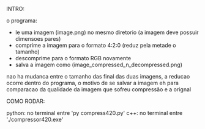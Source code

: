 INTRO:

o programa:
*   le uma imagem (image.png) no mesmo diretorio (a imagem deve possuir dimensoes pares)
*   comprime a imagem para o formato 4:2:0 (reduz pela metade o tamanho)
*   descomprime para o formato RGB novamente
*   salva a imagem como (image_compressed_n_decompressed.png)

nao ha mudanca entre o tamanho das final das duas imagens, a reducao ocorre dentro do programa,
o motivo de se salvar a imagem eh para comparacao da qualidade da imagem que sofreu compressão e a orignal

COMO RODAR:

python: no terminal entre 'py compress420.py'
c++: no terminal entre './compressor420.exe'